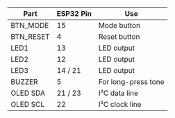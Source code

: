 | Part       | ESP32 Pin | Use                 |
|-------------|------------|--------------------|
| BTN_MODE    | 15         | Mode button        |
| BTN_RESET   | 4          | Reset button       |
| LED1        | 13         | LED output         |
| LED2        | 12         | LED output         |
| LED3        | 14 / 21    | LED output         |
| BUZZER      | 5          | For long-press tone |
| OLED SDA    | 21 / 23    | I²C data line      |
| OLED SCL    | 22         | I²C clock line     |
